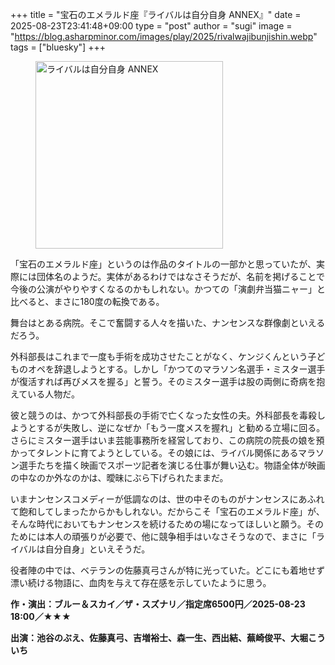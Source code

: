 +++
title = "宝石のエメラルド座『ライバルは自分自身 ANNEX』"
date = 2025-08-23T23:41:48+09:00
type = "post"
author = "sugi"
image = "https://blog.asharpminor.com/images/play/2025/rivalwajibunjishin.webp"
tags = ["bluesky"]
+++
<figure class="alignleft"><img src="images/play/2025/rivalwajibunjishin.webp" alt="ライバルは自分自身 ANNEX" style="width: 300px !important;"></figure>

「宝石のエメラルド座」というのは作品のタイトルの一部かと思っていたが、実際には団体名のようだ。実体があるわけではなさそうだが、名前を掲げることで今後の公演がやりやすくなるのかもしれない。かつての「演劇弁当猫ニャー」と比べると、まさに180度の転換である。

舞台はとある病院。そこで奮闘する人々を描いた、ナンセンスな群像劇といえるだろう。

外科部長はこれまで一度も手術を成功させたことがなく、ケンジくんという子どものオペを辞退しようとする。しかし「かつてのマラソン名選手・ミスター選手が復活すれば再びメスを握る」と誓う。そのミスター選手は股の両側に奇病を抱えている人物だ。

彼と競うのは、かつて外科部長の手術で亡くなった女性の夫。外科部長を毒殺しようとするが失敗し、逆になぜか「もう一度メスを握れ」と勧める立場に回る。さらにミスター選手はいま芸能事務所を経営しており、この病院の院長の娘を預かってタレントに育てようとしている。その娘には、ライバル関係にあるマラソン選手たちを描く映画でスポーツ記者を演じる仕事が舞い込む。物語全体が映画の中なのか外なのかは、曖昧にぶら下げられたままだ。

いまナンセンスコメディーが低調なのは、世の中そのものがナンセンスにあふれて飽和してしまったからかもしれない。だからこそ「宝石のエメラルド座」が、そんな時代においてもナンセンスを続けるための場になってほしいと願う。そのためには本人の頑張りが必要で、他に競争相手はいなさそうなので、まさに「ライバルは自分自身」といえそうだ。

役者陣の中では、ベテランの佐藤真弓さんが特に光っていた。どこにも着地せず漂い続ける物語に、血肉を与えて存在感を示していたように思う。

**作・演出：ブルー＆スカイ／ザ・スズナリ／指定席6500円／2025-08-23 18:00／★★★**

**出演：池谷のぶえ、佐藤真弓、吉増裕士、森一生、西出結、蕪崎俊平、大堀こういち**